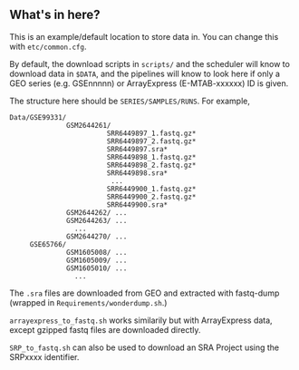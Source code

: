 ## What's in here?

This is an example/default location to store data in. You can change this with `etc/common.cfg`.

By default, the download scripts in `scripts/` and the scheduler will know to download data in `$DATA`, and the pipelines will know to look here if only a GEO series (e.g. GSEnnnnn) or ArrayExpress (E-MTAB-xxxxxx) ID is given.

The structure here should be `SERIES/SAMPLES/RUNS`. For example, 
```
Data/GSE99331/
              GSM2644261/
                        SRR6449897_1.fastq.gz*
                        SRR6449897_2.fastq.gz*
                        SRR6449897.sra*
                        SRR6449898_1.fastq.gz*
                        SRR6449898_2.fastq.gz*
                        SRR6449898.sra*
                         ...
                        SRR6449900_1.fastq.gz*
                        SRR6449900_2.fastq.gz*
                        SRR6449900.sra*
              GSM2644262/ ...
              GSM2644263/ ...
                ...
              GSM2644270/ ...
     GSE65766/
              GSM1605008/ ...
              GSM1605009/ ...
              GSM1605010/ ...
                ...           
```

The `.sra` files are downloaded from GEO and extracted with fastq-dump (wrapped in `Requirements/wonderdump.sh`.)

`arrayexpress_to_fastq.sh` works similarily but with ArrayExpress data, except gzipped fastq files are downloaded directly.

`SRP_to_fastq.sh` can also be used to download an SRA Project using the SRPxxxx identifier. 
